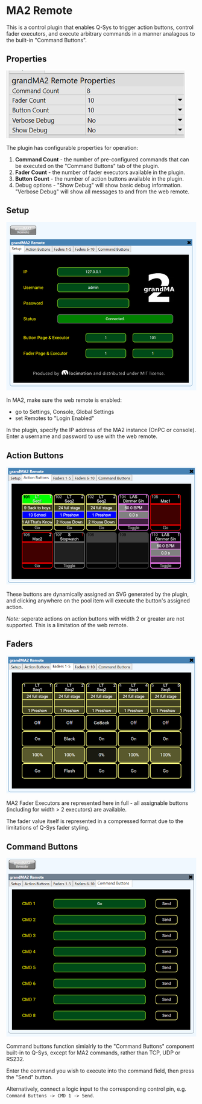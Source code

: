 # MA2 Remote

This is a control plugin that enables Q-Sys to trigger action buttons, control fader executors, and execute arbitrary commands in a manner analagous to the built-in "Command Buttons".

## Properties
<img src="screenshots/properties.PNG" />

The plugin has configurable properties for operation:

1. **Command Count** - the number of pre-configured commands that can be executed on the "Command Buttons" tab of the plugin.
2. **Fader Count** - the number of fader executors available in the plugin.
3. **Button Count** - the number of action buttons available in the plugin.
4. Debug options - "Show Debug" will show basic debug information. "Verbose Debug" will show all messages to and from the web remote.

## Setup

<img src="screenshots/setup.PNG" />

In MA2, make sure the web remote is enabled:
 - go to Settings, Console, Global Settings
 - set Remotes to "Login Enabled"

In the plugin, specify the IP address of the MA2 instance (OnPC or console).
Enter a username and password to use with the web remote.

## Action Buttons
<img src="screenshots/actionbuttons.PNG" />

These buttons are dynamically assigned an SVG generated by the plugin, and clicking anywhere on the pool item will execute the button's assigned action.

*Note:* seperate actions on action buttons with width 2 or greater are not supported. This is a limitation of the web remote.

## Faders
<img src="screenshots/faders.PNG" />

MA2 Fader Executors are represented here in full - all assignable buttons (including for width > 2 executors) are available.

The fader value itself is represented in a compressed format due to the limitations of Q-Sys fader styling.

## Command Buttons
<img src="screenshots/cmdbuttons.png" />

Command buttons function simialrly to the "Command Buttons" component built-in to Q-Sys, except for MA2 commands, rather than TCP, UDP or RS232.

Enter the command you wish to execute into the command field, then press the "Send" button.

Alternatively, connect a logic input to the corresponding control pin, e.g. `Command Buttons -> CMD 1 -> Send`.

